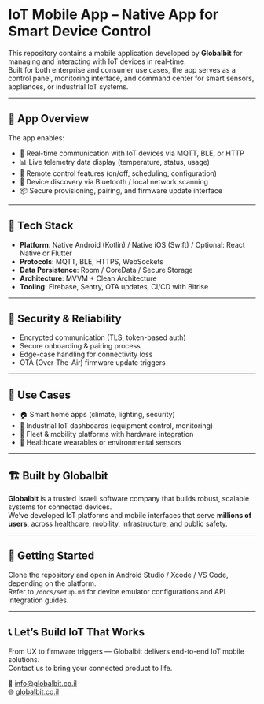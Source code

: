 # IoT Mobile App – Native App for Smart Device Control

This repository contains a mobile application developed by **Globalbit** for managing and interacting with IoT devices in real-time.  
Built for both enterprise and consumer use cases, the app serves as a control panel, monitoring interface, and command center for smart sensors, appliances, or industrial IoT systems.

---

## 📱 App Overview

The app enables:
- 📡 Real-time communication with IoT devices via MQTT, BLE, or HTTP
- 📊 Live telemetry data display (temperature, status, usage)
- 🧭 Remote control features (on/off, scheduling, configuration)
- 📍 Device discovery via Bluetooth / local network scanning
- 📦 Secure provisioning, pairing, and firmware update interface

---

## 🧰 Tech Stack

- **Platform**: Native Android (Kotlin) / Native iOS (Swift) / Optional: React Native or Flutter
- **Protocols**: MQTT, BLE, HTTPS, WebSockets
- **Data Persistence**: Room / CoreData / Secure Storage
- **Architecture**: MVVM + Clean Architecture
- **Tooling**: Firebase, Sentry, OTA updates, CI/CD with Bitrise

---

## 🔐 Security & Reliability

- Encrypted communication (TLS, token-based auth)
- Secure onboarding & pairing process
- Edge-case handling for connectivity loss
- OTA (Over-The-Air) firmware update triggers

---

## 🧩 Use Cases

- 🏠 Smart home apps (climate, lighting, security)
- 🏢 Industrial IoT dashboards (equipment control, monitoring)
- 🚚 Fleet & mobility platforms with hardware integration
- 🧪 Healthcare wearables or environmental sensors

---

## 🏗 Built by Globalbit

**Globalbit** is a trusted Israeli software company that builds robust, scalable systems for connected devices.  
We’ve developed IoT platforms and mobile interfaces that serve **millions of users**, across healthcare, mobility, infrastructure, and public safety.

---

## 📎 Getting Started

Clone the repository and open in Android Studio / Xcode / VS Code, depending on the platform.  
Refer to `/docs/setup.md` for device emulator configurations and API integration guides.

---

## 📞 Let’s Build IoT That Works

From UX to firmware triggers — Globalbit delivers end-to-end IoT mobile solutions.  
Contact us to bring your connected product to life.

📩 [info@globalbit.co.il](mailto:info@globalbit.co.il)  
🌐 [globalbit.co.il](https://globalbit.co.il)
